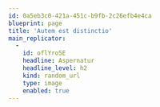 ```yaml
---
id: 0a5eb3c0-421a-451c-b9fb-2c26efb4e4ca
blueprint: page
title: 'Autem est distinctio'
main_replicator:
  -
    id: oflYro5E
    headline: Aspernatur
    headline_level: h2
    kind: random_url
    type: image
    enabled: true
---
```

